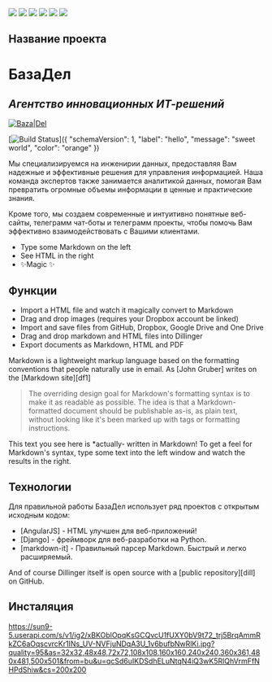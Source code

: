 ![](https://img.shields.io/badge/Python-3.7.5-blue) 
![](https://img.shields.io/badge/Django-2.2.16-green)
![](https://img.shields.io/badge/DjangoRestFramework-3.12.4-red)
![](https://img.shields.io/badge/Docker-3.8-yellow)
![](https://img.shields.io/badge/Telegram_message-passing-green)
![](https://github.com/master-cim/yamdb_final/actions/workflows/yamdb_workflow.yml/badge.svg)
  
## Название проекта
# БазаДел
## _Агентство инновационных ИТ-решений_

[![Baza|Del](https://sun9-38.userapi.com/s/v1/ig2/NyzOoOIRbTbfNG74Uorihl5NkeN2cve5Ph5I1_PEhF8V1yO_RnkWiO_JSVgVklyq8Q3ahwpFOGWcn5c8pUoao_rk.jpg?quality=95&as=32x33,48x50,72x75,108x112,160x166,240x249,360x373,382x396&from=bu&u=tg9zQqY9rtgcHIXwyik9fwGd7LKPMDXyYeO3Sp7U3Ww&cs=320x332)](https://)

[![Build Status](https://travis-ci.org/joemccann/dillinger.svg?branch=master)]({ "schemaVersion": 1, "label": "hello", "message": "sweet world", "color": "orange" })

Мы специализируемся на инженирии данных, предоставляя Вам надежные и эффективные решения для управления информацией. Наша команда экспертов также занимается аналитикой данных, помогая Вам превратить огромные объемы информации в ценные и практические знания.

Кроме того, мы создаем современные и интуитивно понятные веб-сайты, телеграмм чат-боты и телеграмм проекты, чтобы помочь Вам эффективно взаимодействовать с Вашими клиентами. 

- Type some Markdown on the left
- See HTML in the right
- ✨Magic ✨

## Функции

- Import a HTML file and watch it magically convert to Markdown
- Drag and drop images (requires your Dropbox account be linked)
- Import and save files from GitHub, Dropbox, Google Drive and One Drive
- Drag and drop markdown and HTML files into Dillinger
- Export documents as Markdown, HTML and PDF

Markdown is a lightweight markup language based on the formatting conventions
that people naturally use in email.
As [John Gruber] writes on the [Markdown site][df1]

> The overriding design goal for Markdown's
> formatting syntax is to make it as readable
> as possible. The idea is that a
> Markdown-formatted document should be
> publishable as-is, as plain text, without
> looking like it's been marked up with tags
> or formatting instructions.

This text you see here is *actually- written in Markdown! To get a feel
for Markdown's syntax, type some text into the left window and
watch the results in the right.

## Технологии

Для правильной работы БазаДел использует ряд проектов с открытым исходным кодом:

- [AngularJS] - HTML улучшен для веб-приложений!
- [Django] - фреймворк для веб-разработки на Python.
- [markdown-it] - Правильный парсер Markdown. Быстрый и легко расширяемый.


And of course Dillinger itself is open source with a [public repository][dill]
 on GitHub.

## Инсталяция

https://sun9-5.userapi.com/s/v1/ig2/xBKOblOpqKsGCQvcU1fUXY0bV9t72_trj5BrqAmmRkZC6aOqscvrcKr1INs_UV-NVFjuNDqA3U_1v6bufbNwRlKi.jpg?quality=95&as=32x32,48x48,72x72,108x108,160x160,240x240,360x361,480x481,500x501&from=bu&u=qcSd6uIKDSdhELuNtqN4iQ3wK5RlQhVrmFfNHPdShiw&cs=200x200